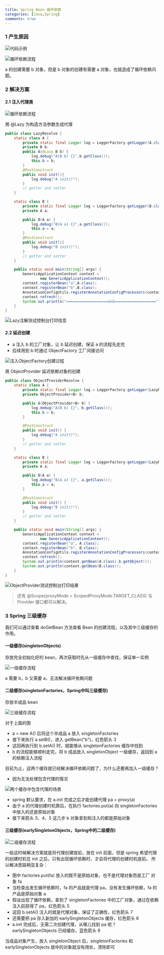 ```yaml
---
title: Spring Bean 循环依赖
categories: [Java,Spring]
comments: true
---
```

### 1 产生原因

![代码示例](/assets/img/Spring中Bean的循环依赖/循环依赖代码示例.png)

![循环依赖流程](/assets/img/Spring中Bean的循环依赖/循环依赖问题流程.png)

a 的创建需要 b 对象，但是 b 对象的创建有需要 a 对象，也就造成了循环依赖问题。

### 2 解决方案
#### 2.1 注入代理类
![循环依赖流程](/assets/img/Spring中Bean的循环依赖/解决方案-注入代理对象.png)

用 @Lazy 为构造方法参数生成代理
```java
public class LazyResolve {
    static class A {
        private static final Logger log = LoggerFactory.getLogger(A.class);
        private B b;
        public A(@Lazy B b) {
            log.debug("A(B b) {}",b.getClass());
            this.b = b;
        }
        @PostConstruct
        public void init(){
            log.debug("A init()");
        }
        // getter and setter
    }

    static class B {
        private static final Logger log = LoggerFactory.getLogger(B.class);
        private A a;

        public B(A a) {
            log.debug("B(A a) {}",a.getClass());
            this.a = a;
        }
        @PostConstruct
        public void init(){
            log.debug("B init()");
        }
        // getter and setter
    }

    public static void main(String[] args) {
        GenericApplicationContext context =
                new GenericApplicationContext();
        context.registerBean("a",A.class);
        context.registerBean("b",B.class);
        AnnotationConfigUtils.registerAnnotationConfigProcessors(context.getDefaultListableBeanFactory());
        context.refresh();
        System.out.println("===================end===================");
    }
}
```

![Lazy注解测试控制台打印信息](/assets/img/Spring中Bean的循环依赖/Lazy注解测试控制台打印结果.png)


#### 2.2 延迟创建
- a 注入 b 的工厂对象，让 b 延迟创建，保证 a 的流程先走完
- 后续用到 b 时通过 ObjectFactory 工厂间接访问

![注入ObjectFactory创建过程](/assets/img/Spring中Bean的循环依赖/注入ObjectFactory创建过程.png)

用 ObjectProvider 延迟依赖对象的创建
```java
public class ObjectProviderResolve {
    static class A {
        private static final Logger log = LoggerFactory.getLogger(LazyResolve.A.class);
        private ObjectProvider<B> b;

        public A(ObjectProvider<B> b) {
            log.debug("A(B b) {}", b.getClass());
            this.b = b;
        }

        @PostConstruct
        public void init() {
            log.debug("A init()");
        }
        // getter and setter
    }

    static class B {
        private static final Logger log = LoggerFactory.getLogger(LazyResolve.B.class);
        private A a;

        public B(A a) {
            log.debug("B(A a) {}", a.getClass());
            this.a = a;
        }

        @PostConstruct
        public void init() {
            log.debug("B init()");
        }
        // getter and setter
    }

    public static void main(String[] args) {
        GenericApplicationContext context =
                new GenericApplicationContext();
        context.registerBean("a", A.class);
        context.registerBean("b", B.class);
        AnnotationConfigUtils.registerAnnotationConfigProcessors(context.getDefaultListableBeanFactory());
        context.refresh();
        System.out.println(context.getBean(A.class).b.getObject());
        System.out.println(context.getBean(B.class));
    }
}
```

![ObjectProvider测试控制台打印结果](/assets/img/Spring中Bean的循环依赖/ObjectProvider测试控制台打印结果.png)

>还有 @Scope(proxyMode = ScopedProxyMode.TARGET_CLASS) 与 Provider 接口都可以解决。

### 3 Spring 三级缓存

我们可以通过查看 doGetBean 方法查看 Bean 的创建流程，以及其中三级缓存的作用。

#### 一级缓存(singletonObjects)

存放完全初始化好的 bean，再次获取时先从一级缓存中查找，保证单一实例

![一级缓存流程](/assets/img/Spring中Bean的循环依赖/一级缓存流程.png)


a 需要 b，b 又需要 a，无法解决循环依赖问题

#### 二级缓存(singletonFactories，Spring中叫三级缓存)


存放半成品 bean

![三级缓存流程](/assets/img/Spring中Bean的循环依赖/三级缓存流程.png)

对于上面的图
- a = new A() 后将这个半成品 a 放入 singletonFactories
- 接下来执行 a.setB()，进入 getBean("b")，红色箭头 3
- 这回再执行到 b.setA() 时，就能够从 singletonFactories 缓存中找到
- b 的流程能够顺利走完，将 b 成品放入 singletonObject 一级缓存，返回到 a
的依赖注入流程

目前为止，这两个缓存就已经解决循环依赖问题了，为什么还要再加入一级缓存？

- 因为无法处理包含代理的情况

![两个缓存中包含代理的场景](/assets/img/Spring中Bean的循环依赖/两个缓存中包含代理的场景.png)

- spring 默认要求，在 a.init 完成之后才能创建代理 pa = proxy(a)
- 由于 a 的代理创建时机靠后，在执行 factories.put(a) 向
singletonFactories 中放入的还是原始对象
- 接下来箭头 3、4、5 这几步 b 对象拿到和注入的都是原始对象

#### 三级缓存(earlySingletonObjects，Spring中的二级缓存)

![二级缓存流程](/assets/img/Spring中Bean的循环依赖/二级缓存流程.png)

一般这时候解决方案就是将代理创建提前，放在 init 前面，但是 spring 希望代理的创建时机在 init 之后，只有出现循环依赖时，才会将代理的创建时机提前。
所以解决思路稍显复杂：
- 图中 factories.put(fa) 放入的既不是原始对象，也不是代理对象而是工厂
对象 fa
- 当检查出发生循环依赖时，fa 的产品就是代理 pa，没有发生循环依赖，fa 的产品是原始对象 a
- 假设出现了循环依赖，拿到了 singletonFactories 中的工厂对象，通过在依赖注入前获得了 pa，红色箭头 5
- 这回 b.setA() 注入的就是代理对象，保证了正确性，红色箭头 7
- 还需要把 pa 存入新加的 earlySingletonObjects 缓存，红色箭头 6
- a.init 完成后，无需二次创建代理，从哪儿找到 pa 呢？earlySingletonObjects 已经缓存，蓝色箭头 9

当成品对象产生，放入 singletonObject 后，singletonFactories 和
earlySingletonObjects 就中的对象就没有用处，清除即可